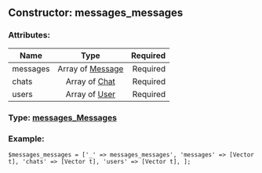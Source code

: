 ## Constructor: messages\_messages  

### Attributes:

| Name     |    Type       | Required |
|----------|:-------------:|---------:|
|messages|Array of [Message](../types/Message.md) | Required|
|chats|Array of [Chat](../types/Chat.md) | Required|
|users|Array of [User](../types/User.md) | Required|



### Type: [messages\_Messages](../types/messages_Messages.md)


### Example:

```
$messages_messages = ['_' => messages_messages', 'messages' => [Vector t], 'chats' => [Vector t], 'users' => [Vector t], ];
```